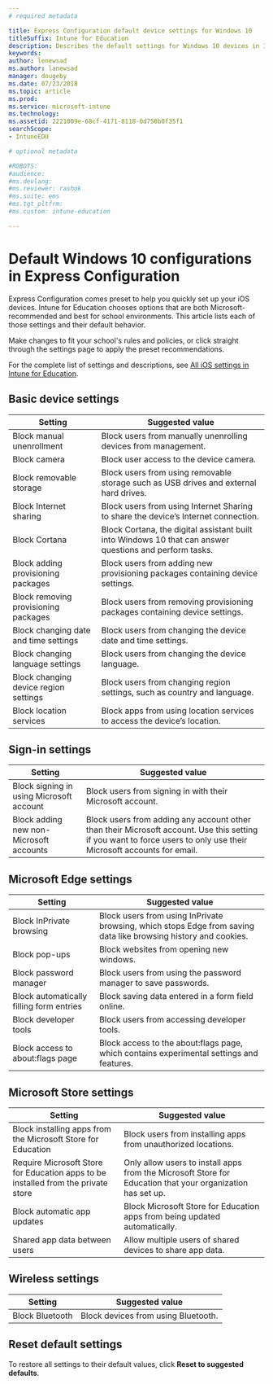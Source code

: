 ```yaml
---
# required metadata

title: Express Configuration default device settings for Windows 10
titleSuffix: Intune for Education
description: Describes the default settings for Windows 10 devices in Intune for Education.
keywords:
author: lenewsad
ms.author: lanewsad
manager: dougeby
ms.date: 07/23/2018
ms.topic: article
ms.prod:
ms.service: microsoft-intune
ms.technology:
ms.assetid: 2221009e-68cf-4171-8118-0d750b0f35f1
searchScope:
- IntuneEDU

# optional metadata

#ROBOTS:
#audience:
#ms.devlang:
#ms.reviewer: rashok
#ms.suite: ems
#ms.tgt_pltfrm:
#ms.custom: intune-education

---
```

# Default Windows 10 configurations in Express Configuration
Express Configuration comes preset to help you quickly set up your iOS devices. Intune for Education chooses options that are both Microsoft-recommended and best for school environments. This article lists each of those settings and their default behavior. 

 Make changes to fit your school's rules and policies, or click straight through the settings page to apply the preset recommendations. 

For the complete list of settings and descriptions, see [All iOS settings in Intune for Education](all-edu-settings-windows.md). 


## Basic device settings  
|Setting|Suggested value| 
|---|---|
|Block manual unenrollment|Block users from manually unenrolling devices from management.|
|Block camera|Block user access to the device camera.|
|Block removable storage|Block users from using removable storage such as USB drives and external hard drives.|
|Block Internet sharing|Block users from using Internet Sharing to share the device’s Internet connection.|
|Block Cortana|Block Cortana, the digital assistant built into Windows 10 that can answer questions and perform tasks.|
|Block adding provisioning packages|Block users from adding new provisioning packages containing device settings.|
|Block removing provisioning packages|Block users from removing provisioning packages containing device settings.|
|Block changing date and time settings|Block users from changing the device date and time settings.|
|Block changing language settings|Block users from changing the device language.|
|Block changing device region settings|Block users from changing region settings, such as country and language.|
|Block location services|Block apps from using location services to access the device’s location.|  

## Sign-in settings  

|Setting|Suggested value|  
|---|---|
|Block signing in using Microsoft account|Block users from signing in with their Microsoft account.|  
|Block adding new non-Microsoft accounts|Block users from adding any account other than their Microsoft account. Use this setting if you want to force users to only use their Microsoft accounts for email.||Block signing in using a Microsoft account|   

## Microsoft Edge settings  

|Setting|Suggested value|
|---|---|
|Block InPrivate browsing|Block users from using InPrivate browsing, which stops Edge from saving data like browsing history and cookies.|  
|Block pop-ups|Block websites from opening new windows.|  
|Block password manager|Block users from using the password manager to save passwords.|  
|Block automatically filling form entries|Block saving data entered in a form field online.|  
|Block developer tools|Block users from accessing developer tools.|  
|Block access to about:flags page|Block access to the about:flags page, which contains experimental settings and features.|  



## Microsoft Store settings   
|Setting|Suggested value|  
|---|---|
|Block installing apps from the Microsoft Store for Education|Block users from installing apps from unauthorized locations.|  
|Require Microsoft Store for Education apps to be installed from the private store|Only allow users to install apps from the Microsoft Store for Education that your organization has set up.|  
|Block automatic app updates|Block Microsoft Store for Education apps from being updated automatically.|  
|Shared app data between users|Allow multiple users of shared devices to share app data.|  

## Wireless settings      
|Setting|Suggested value|  
|---|---|
|Block Bluetooth|Block devices from using Bluetooth.|  

## Reset default settings
To restore all settings to their default values, click **Reset to suggested defaults**.  

